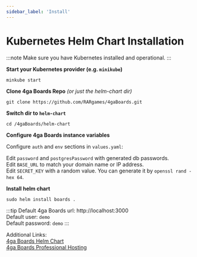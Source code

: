 ```yaml
---
sidebar_label: 'Install'
---
```


# Kubernetes Helm Chart Installation
:::note
Make sure you have Kubernetes installed and operational.
:::

**Start your Kubernetes provider (e.g. `minikube`)**
```
minkube start
```
**Clone 4ga Boards Repo** _(or just the helm-chart dir)_
```
git clone https://github.com/RARgames/4gaBoards.git
```
**Switch dir to `helm-chart`**
```
cd /4gaBoards/helm-chart
```
**Configure 4ga Boards instance variables**

Configure `auth` and `env` sections in `values.yaml`:

Edit `password` and `postgresPassword` with generated db passwords.\
Edit `BASE_URL` to match your domain name or IP address.\
Edit `SECRET_KEY` with a random value. You can generate it by `openssl rand -hex 64`.

**Install helm chart**
```
sudo helm install boards .
```

:::tip
Default 4ga Boards url: http://localhost:3000 \
Default user: `demo`\
Default password: `demo`
:::

Additional Links:\
[4ga Boards Helm Chart](https://github.com/RARgames/4gaBoards/tree/main/helm-chart)\
[4ga Boards Professional Hosting](./install-4gaboards)
